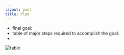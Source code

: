 ```yaml
---
layout: post
title: Plan
---
```


- final goal:
- table of major steps required to accomplish the goal:
- 
![table](/images/table2.png)

